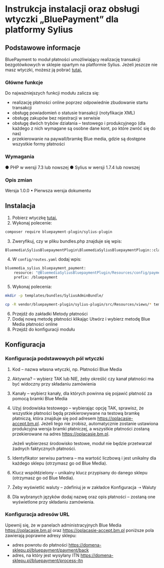 # Instrukcja instalacji oraz obsługi wtyczki „BluePayment” dla platformy Sylius

## Podstawowe informacje
BluePayment to moduł płatności umożliwiający realizację transakcji bezgotówkowych w sklepie opartym na platformie Sylius. Jeżeli jeszcze nie masz wtyczki, możesz ją pobrać [tutaj.](https://github.com/bluepayment-plugin/sylius-plugin/archive/refs/heads/master.zip)

### Główne funkcje
Do najważniejszych funkcji modułu zalicza się:
- realizację płatności online poprzez odpowiednie zbudowanie startu transakcji
- obsługę powiadomień o statusie transakcji (notyfikacje XML)
- obsługę zakupów bez rejestracji w serwisie
- obsługę dwóch trybów działania – testowego i produkcyjnego (dla każdego z nich wymagane są osobne dane kont, po które zwróć się do nas)
- przekierowanie na paywall/bramkę Blue media, gdzie są dostępne wszystkie formy płatności 

### Wymagania
●	PHP w wersji 7.3 lub nowszej
●	Sylius w wersji 1.7.4 lub nowszej

### Opis zmian

Wersja 1.0.0
•	Pierwsza wersja dokumentu


## Instalacja
1. Pobierz wtyczkę [tutaj.](https://github.com/bluepayment-plugin/sylius-plugin/archive/refs/heads/master.zip)
2. Wykonaj polecenie:
``` bash
composer require bluepayment-plugin/sylius-plugin
```
3. Zweryfikuj, czy w pliku bundles.php znajduje się wpis:
``` bash
Bluemedia\SyliusBluepaymentPlugin\BluemediaSyliusBluepaymentPlugin::class => ['all' => true],
```
4. W `config/routes.yaml` dodaj wpis:
``` bash
bluemedia_sylius_bluepayment_payment:
    resource: "@BluemediaSyliusBluepaymentPlugin/Resources/config/payment_routing.yml"
    prefix: /bluepayment
```
5. Wykonaj polecenia:
``` bash
mkdir -p templates/bundles/SyliusAdminBundle/

cp -R vendor/bluepayment-plugin/sylius-plugin/src/Resources/views/* templates/bundles/
```
6. Przejdź do zakładki Metody płatności
7. Dodaj nową metodę płatności klikając Utwórz i wybierz metodę Blue Media płatności online
8. Przejdź do konfiguracji modułu


## Konfiguracja
### Konfiguracja podstawowych pól wtyczki

1. Kod – nazwa własna wtyczki, np. Płatności Blue Media
2. Aktywna? – wybierz TAK lub NIE, żeby określić czy kanał płatności ma być widoczny przy składaniu zamówienia
3. Kanały – wybierz kanały, dla których powinna się pojawić płatność za pomocą bramki Blue Media
4. Użyj środowiska testowego – wybierając opcję TAK, sprawisz, że wszystkie płatności będą przekierowywane na testową bramkę płatniczą, która znajduje się pod adresem https://oplacasie-accept.bm.pl. Jeżeli tego nie zrobisz, automatycznie zostanie ustawiona produkcyjna wersja bramki płatniczej, a wszystkie płatności zostaną przekierowane na adres https://oplacasie.bm.pl.

    Jeżeli wybierzesz środowisko testowe, moduł nie będzie przetwarzał żadnych faktycznych płatności.

5. Identyfikator serwisu partnera – ma wartość liczbową i jest unikalny dla każdego sklepu (otrzymasz go od Blue Media).
6. Klucz współdzielony – unikalny klucz przypisany do danego sklepu (otrzymasz go od Blue Media).
7. Żeby wyświetlić waluty – zdefiniuj je w zakładce Konfiguracja ➝ Waluty 
8. Dla wybranych języków dodaj nazwę oraz opis płatności – zostaną one wyświetlone przy składaniu zamówienia.

### Konfiguracja adresów URL

Upewnij się, że w panelach administracyjnych Blue Media https://oplacasie.bm.pl oraz https://oplacasie-accept.bm.pl poniższe pola zawierają poprawne adresy sklepu:

-	adres powrotu do płatności
	https://domena-sklepu.pl/bluepayment/payment/back
-	adres, na który jest wysyłany ITN
	https://domena-sklepu.pl/bluepayment/process-itn 

